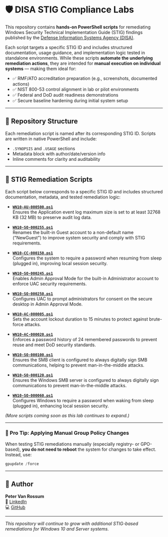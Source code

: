 # 🛡️ DISA STIG Compliance Labs

This repository contains **hands-on PowerShell scripts** for remediating Windows Security Technical Implementation Guide (STIG) findings published by the [Defense Information Systems Agency (DISA)](https://public.cyber.mil/stigs/).

Each script targets a specific STIG ID and includes structured documentation, usage guidance, and implementation logic tested in standalone environments. While these scripts **automate the underlying remediation actions**, they are intended for **manual execution on individual systems** — making them ideal for:

- ✅ RMF/ATO accreditation preparation (e.g., screenshots, documented actions)
- ✅ NIST 800-53 control alignment in lab or pilot environments
- ✅ Federal and DoD audit readiness demonstrations
- ✅ Secure baseline hardening during initial system setup

---

## 📂 Repository Structure

Each remediation script is named after its corresponding STIG ID. Scripts are written in native PowerShell and include:

- `.SYNOPSIS` and `.USAGE` sections
- Metadata block with author/date/version info
- Inline comments for clarity and auditability

---

## 📜 STIG Remediation Scripts

Each script below corresponds to a specific STIG ID and includes structured documentation, metadata, and tested remediation logic:

- **[`WN10-AU-000500.ps1`](./WN10-AU-000500.ps1)**  
  Ensures the Application event log maximum size is set to at least 32768 KB (32 MB) to preserve audit log data.

- **[`WN10-SO-000255.ps1`](./WN10-SO-000255.ps1)**  
  Renames the built-in Guest account to a non-default name ("NewGuest") to improve system security and comply with STIG requirements.

- **[`WN10-CC-000150.ps1`](./WN10-CC-000150.ps1)**  
  Configures the system to require a password when resuming from sleep (plugged in), improving local session security.

- **[`WN10-SO-000245.ps1`](./WN10-SO-000245.ps1)**  
  Enables Admin Approval Mode for the built-in Administrator account to enforce UAC security requirements.

- **[`WN10-SO-000250.ps1`](./WN10-SO-000250.ps1)**  
  Configures UAC to prompt administrators for consent on the secure desktop in Admin Approval Mode.

- **[`WN10-AC-000005.ps1`](./WN10-AC-000005.ps1)**  
  Sets the account lockout duration to 15 minutes to protect against brute-force attacks.

- **[`WN10-AC-000020.ps1`](./WN10-AC-000020.ps1)**  
  Enforces a password history of 24 remembered passwords to prevent reuse and meet DoD security standards.

- **[`WN10-SO-000100.ps1`](./WN10-SO-000100.ps1)**  
  Ensures the SMB client is configured to always digitally sign SMB communications, helping to prevent man-in-the-middle attacks.

- **[`WN10-SO-000120.ps1`](./WN10-SO-000120.ps1)**  
  Ensures the Windows SMB server is configured to always digitally sign communications to prevent man-in-the-middle attacks.

- **[`WN10-SO-000060.ps1`](./WN10-SO-000060.ps1)**  
  Configures Windows to require a password when waking from sleep (plugged in), enhancing local session security.

*(More scripts coming soon as this lab continues to expand.)*

---

### 🧠 Pro Tip: Applying Manual Group Policy Changes

When testing STIG remediations manually (especially registry- or GPO-based), **you do not need to reboot** the system for changes to take effect. Instead, use:

```powershell
gpupdate /force
```

---

## 📌 Author

**Peter Van Rossum**  
🔗 [LinkedIn](https://www.linkedin.com/in/vanr)  
💻 [GitHub](https://github.com/SecOpsPete)

---

_This repository will continue to grow with additional STIG-based remediations for Windows 10 and Server systems._

